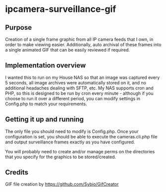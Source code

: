 # ipcamera-surveillance-gif

## Purpose

Creation of a single frame graphic from all IP camera feeds that I own, in order to make viewing easier. Additionally, auto archival of these frames into a single animated GIF that can be easily reviewed if required.

## Implementation overview

I wanted this to run on my House NAS so that an image was captured every 5 seconds, all image archives were automatically stored on it, and no additional headaches dealing with SFTP, etc. My NAS supports cron and PHP, so this is designed to be run by cron every minute - although if you choose to run it over a different period, you can modify settings in Config.php to match your requirements.

## Getting it up and running

The only file you should need to modify is Config.php. Once your configuration is set, you should be able to execute the cameras.cli.php file and output surveillance frames exactly as you have configured.

You will probably need to create and/or manage perms on the directories that you specify for the graphics to be stored/created.

## Credits

GIF file creation by https://github.com/Sybio/GifCreator
